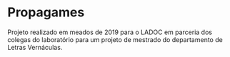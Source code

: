 # Propagames
Projeto realizado em meados de 2019 para o LADOC em parceria dos colegas do laboratório para um projeto de mestrado do departamento de Letras Vernáculas.
